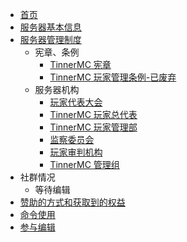 * [首页](readme.md)
* [服务器基本信息](服务器基本信息.md)
* [服务器管理制度](服务器管理制度)
  * 宪章、条例
    * [TinnerMC 宪章](TinnerMC_宪章.md)
    * [TinnerMC 玩家管理条例-已废弃](TinnerMC%E7%8E%A9%E5%AE%B6%E7%AE%A1%E7%90%86%E6%9D%A1%E4%BE%8B.md)
  * 服务器机构
    * [玩家代表大会](玩家代表大会.md)
    * [TinnerMC 玩家总代表](TinnerMC_玩家总代表.md)
    * [TinnerMC 玩家管理部](TinnerMC_玩家管理部.md)
    * [监察委员会](监察委员会.md)
    * [玩家审判机构](玩家审判机构.md)
    * [TinnerMC 管理组](TinnerMC_管理组.md)
* 社群情况
  * 等待编辑
* [赞助的方式和获取到的权益](赞助.md)
* [命令使用](命令使用.md)
* [参与编辑](参与编辑.md)